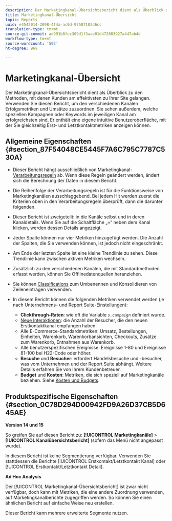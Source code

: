 ```yaml
---
description: Der Marketingkanal-Übersichtsbericht dient als Überblick zu den Methoden, mit denen Kunden am effektivsten zu Ihrer Site gelangen. Verwenden Sie diesen Bericht, um den verschiedenen Kanälen Erfolgsmetriken und Umsätze zuzuordnen. Sie sehen außerdem, welche speziellen Kampagnen oder Keywords im jeweiligen Kanal am erfolgreichsten sind. Er enthält eine eigene intuitive Benutzeroberfläche, mit der Sie gleichzeitig Erst- und Letztkontaktmetriken anzeigen können.
title: Marketingkanal-Übersicht
topic: Reports
uuid: e4542014-2098-4f4a-ac0d-97587182d6cc
translation-type: tm+mt
source-git-commit: ad991b8fcc309d1f3aae01d472683927a447ab4d
workflow-type: tm+mt
source-wordcount: '502'
ht-degree: 96%

---
```



# Marketingkanal-Übersicht

Der Marketingkanal-Übersichtsbericht dient als Überblick zu den Methoden, mit denen Kunden am effektivsten zu Ihrer Site gelangen. Verwenden Sie diesen Bericht, um den verschiedenen Kanälen Erfolgsmetriken und Umsätze zuzuordnen. Sie sehen außerdem, welche speziellen Kampagnen oder Keywords im jeweiligen Kanal am erfolgreichsten sind. Er enthält eine eigene intuitive Benutzeroberfläche, mit der Sie gleichzeitig Erst- und Letztkontaktmetriken anzeigen können.

## Allgemeine Eigenschaften {#section_87F54048CE5445F7A6C795C7787C530A}

* Dieser Bericht hängt ausschließlich von Marketingkanal-[Verarbeitungsregeln](/help/components/c-marketing-channels/c-rules.md) ab. Wenn diese Regeln geändert werden, ändert sich die Berechnung der Daten in diesem Bericht.
* Die Reihenfolge der Verarbeitungsregeln ist für die Funktionsweise von Marketingkanälen ausschlaggebend. Bei jedem Hit werden zuerst die Kriterien oben in den Verarbeitungsregeln überprüft, dann die darunter folgenden.
* Dieser Bericht ist zweigeteilt: in die Kanäle selbst und in deren Kanaldetails. Wenn Sie auf die Schaltfläche „+“ neben dem Kanal klicken, werden dessen Details angezeigt.
* Jeder Spalte können nur vier Metriken hinzugefügt werden. Die Anzahl der Spalten, die Sie verwenden können, ist jedoch nicht eingeschränkt.
* Am Ende der letzten Spalte ist eine kleine Trendlinie zu sehen. Diese Trendlinie kann zwischen aktiven Metriken wechseln.
* Zusätzlich zu den verschiedenen Kanälen, die mit Standardmethoden erfasst werden, können Sie Offlinedatenquellen heranziehen.
* Sie können [Classifications](/help/components/c-classifications2/c-classifications.md) zum Umbenennen und Konsolidieren von Zeileneinträgen verwenden.
* In diesem Bericht können die folgenden Metriken verwendet werden (je nach Unternehmens- und Report Suite-Einstellungen):

   * **Clickthrough-Raten**: wie oft die Variable  *`s.campaign`* definiert wurde.
   * [Neue Interaktionen](https://docs.adobe.com/content/help/en/analytics/components/variables/metrics/metrics-new-engagements.html): die Anzahl der Besucher, die den neuen Erstkontaktkanal empfangen haben.
   * Alle E-Commerce-Standardmetriken: Umsatz, Bestellungen, Einheiten, Warenkorb, Warenkorbansichten, Checkouts, Zusätze zum Warenkorb, Entnahmen aus Warenkorb.
   * Alle benutzerspezifischen Ereignisse: Ereignisse 1-80 und Ereignisse 81-100 bei H22-Code oder höher.
   * **Besuche** und **Besucher**: erfordert Handelsbesuche und -besucher, was vom Unternehmen und der Report Suite abhängt. Weitere Details erfahren Sie von Ihrem Kundenbetreuer.
   * **Budget** und **Kosten**: Metriken, die sich speziell auf Marketingkanäle beziehen. Siehe [Kosten und Budgets](https://docs.adobe.com/content/help/en/analytics/components/marketing-channels/analyze-mc.html).

## Produktspezifische Eigenschaften  {#section_0C78D294D00942FD9A26D37CB5D645AE}

**Version 14 und 15**

So greifen Sie auf diesen Bericht zu: **[!UICONTROL Marketingkanäle]** > **[!UICONTROL Kanalübersichtsbericht]** (sofern das Menü nicht angepasst wurde).

In diesem Bericht ist keine Segmentierung verfügbar. Verwenden Sie stattdessen die Berichte [!UICONTROL Erstkontakt/Letztkontakt Kanal] oder [!UICONTROL Erstkontakt/Letztkontakt Detail].

**Ad Hoc Analysis**

Der [!UICONTROL Marketingkanal-Übersichtsbericht] ist zwar nicht verfügbar, doch kann mit Metriken, die eine andere Zuordnung verwenden, auf Marketingkanalberichte zugegriffen werden. So können Sie einen ähnlichen Bericht auf einfache Weise neu erstellen.

Dieser Bericht kann mehrere erweiterte Segmente nutzen.
